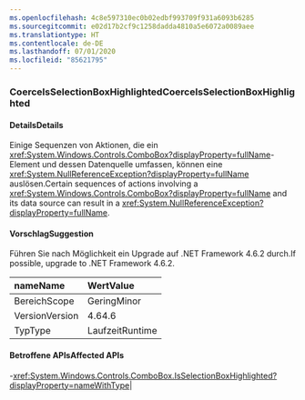 ```yaml
---
ms.openlocfilehash: 4c8e597310ec0b02edbf993709f931a6093b6285
ms.sourcegitcommit: e02d17b2cf9c1258dadda4810a5e6072a0089aee
ms.translationtype: HT
ms.contentlocale: de-DE
ms.lasthandoff: 07/01/2020
ms.locfileid: "85621795"
---
```

### <a name="coerceisselectionboxhighlighted"></a><span data-ttu-id="60d63-101">CoerceIsSelectionBoxHighlighted</span><span class="sxs-lookup"><span data-stu-id="60d63-101">CoerceIsSelectionBoxHighlighted</span></span>

#### <a name="details"></a><span data-ttu-id="60d63-102">Details</span><span class="sxs-lookup"><span data-stu-id="60d63-102">Details</span></span>

<span data-ttu-id="60d63-103">Einige Sequenzen von Aktionen, die ein <xref:System.Windows.Controls.ComboBox?displayProperty=fullName>-Element und dessen Datenquelle umfassen, können eine <xref:System.NullReferenceException?displayProperty=fullName> auslösen.</span><span class="sxs-lookup"><span data-stu-id="60d63-103">Certain sequences of actions involving a <xref:System.Windows.Controls.ComboBox?displayProperty=fullName> and its data source can result in a <xref:System.NullReferenceException?displayProperty=fullName>.</span></span>

#### <a name="suggestion"></a><span data-ttu-id="60d63-104">Vorschlag</span><span class="sxs-lookup"><span data-stu-id="60d63-104">Suggestion</span></span>

<span data-ttu-id="60d63-105">Führen Sie nach Möglichkeit ein Upgrade auf .NET Framework 4.6.2 durch.</span><span class="sxs-lookup"><span data-stu-id="60d63-105">If possible, upgrade to .NET Framework 4.6.2.</span></span>

| <span data-ttu-id="60d63-106">name</span><span class="sxs-lookup"><span data-stu-id="60d63-106">Name</span></span>    | <span data-ttu-id="60d63-107">Wert</span><span class="sxs-lookup"><span data-stu-id="60d63-107">Value</span></span>       |
|:--------|:------------|
| <span data-ttu-id="60d63-108">Bereich</span><span class="sxs-lookup"><span data-stu-id="60d63-108">Scope</span></span>   |<span data-ttu-id="60d63-109">Gering</span><span class="sxs-lookup"><span data-stu-id="60d63-109">Minor</span></span>|
|<span data-ttu-id="60d63-110">Version</span><span class="sxs-lookup"><span data-stu-id="60d63-110">Version</span></span>|<span data-ttu-id="60d63-111">4.6</span><span class="sxs-lookup"><span data-stu-id="60d63-111">4.6</span></span>|
|<span data-ttu-id="60d63-112">Typ</span><span class="sxs-lookup"><span data-stu-id="60d63-112">Type</span></span>|<span data-ttu-id="60d63-113">Laufzeit</span><span class="sxs-lookup"><span data-stu-id="60d63-113">Runtime</span></span>

#### <a name="affected-apis"></a><span data-ttu-id="60d63-114">Betroffene APIs</span><span class="sxs-lookup"><span data-stu-id="60d63-114">Affected APIs</span></span>

-<xref:System.Windows.Controls.ComboBox.IsSelectionBoxHighlighted?displayProperty=nameWithType></li></ul>|
